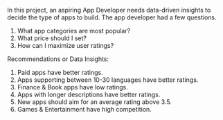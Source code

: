In this project, an aspiring App Developer needs data-driven insights to decide the type of apps to build. 
The app developer had a few questions.
1. What app categories are most popular?
2. What price should I set? 
3. How can I maximize user ratings?

Recommendations or Data Insights:
1. Paid apps have better ratings.
2. Apps supporting between 10-30 languages have better ratings.
3. Finance & Book apps have low ratings.
4. Apps with longer descriptions have better ratings.
5. New apps should aim for an average rating above 3.5.
6. Games & Entertainment have high competition.
